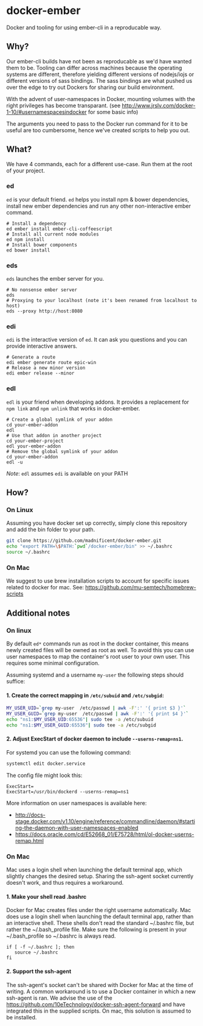 # docker-ember

Docker and tooling for using ember-cli in a reproducable way.

## Why?

Our ember-cli builds have not been as reproducable as we'd have wanted
them to be.  Tooling can differ across machines because the operating
systems are different, therefore yielding different versions of
nodejs/iojs or different versions of sass bindings.  The sass bindings
are what pushed us over the edge to try out Dockers for sharing our
build environment.

With the advent of user-namespaces in Docker, mounting volumes with
the right privileges has become
transparant. (see http://www.jrslv.com/docker-1-10/#usernamespacesindocker
for some basic info)

The arguments you need to pass to the Docker run command for it to be
useful are too cumbersome, hence we've created scripts to help you
out.

## What?

We have 4 commands, each for a different use-case.  Run them at the
root of your project.

### ed

`ed` is your default friend.  `ed` helps you install npm & bower
dependencies, install new ember dependencies and run any other
non-interactive ember command.

    # Install a dependency
    ed ember install ember-cli-coffeescript
    # Install all current node modules
    ed npm install
    # Install bower components
    ed bower install

### eds

`eds` launches the ember server for you.

    # No nonsense ember server
    eds
    # Proxying to your localhost (note it's been renamed from localhost to host)
    eds --proxy http://host:8080

### edi

`edi` is the interactive version of `ed`.  It can ask you questions
and you can provide interactive answers.

    # Generate a route
    edi ember generate route epic-win
    # Release a new minor version
    edi ember release --minor

### edl
`edl` is your friend when developing addons. It provides a replacement for `npm link` and `npm unlink` that works in docker-ember. 

    # Create a global symlink of your addon
    cd your-ember-addon
    edl
    # Use that addon in another project
    cd your-ember-project
    edl your-ember-addon
    # Remove the global symlink of your addon
    cd your-ember-addon
    edl -u

*Note*: `edl` assumes `edi` is available on your PATH

## How?

### On Linux
Assuming you have docker set up correctly, simply clone this repository and add the bin folder to your path.
```bash
git clone https://github.com/madnificent/docker-ember.git
echo "export PATH=\$PATH:`pwd`/docker-ember/bin" >> ~/.bashrc
source ~/.bashrc
```
### On Mac
We suggest to use brew installation scripts to account for specific issues related to docker for mac.
See: https://github.com/mu-semtech/homebrew-scripts

## Additional notes

### On linux

By default `ed*` commands run as root in the docker container, this means newly created files will be owned as root as well. To avoid this you can use user namespaces to map the container's root user to your own user. This requires some minimal configuration.

Assuming systemd and a username `my-user` the following steps should suffice:

#### 1. Create the correct mapping in `/etc/subuid` and `/etc/subgid`:

```bash
MY_USER_UID=`grep my-user  /etc/passwd | awk -F':' '{ print $3 }'`
MY_USER_GUID=`grep my-user  /etc/passwd | awk -F':' '{ print $4 }'`
echo "ns1:$MY_USER_UID:65536"| sudo tee -a /etc/subuid
echo "ns1:$MY_USER_GUID:65536"| sudo tee -a /etc/subgid
```

#### 2. Adjust ExecStart of docker daemon to include `--userns-remap=ns1`.

For systemd you can use the following command:
```bash
systemctl edit docker.service
```

The config file might look this:
```
ExecStart=
ExecStart=/usr/bin/dockerd --userns-remap=ns1
```

More information on user namespaces is available here:
 * http://docs-stage.docker.com/v1.10/engine/reference/commandline/daemon/#starting-the-daemon-with-user-namespaces-enabled
 * https://docs.oracle.com/cd/E52668_01/E75728/html/ol-docker-userns-remap.html

### On Mac

Mac uses a login shell when launching the default terminal app, which slightly changes the desired setup.  Sharing the ssh-agent socket currently doesn't work, and thus requires a workaround.

#### 1. Make your shell read .bashrc

Docker for Mac creates files under the right username automatically.  Mac does use a login shell when launching the default terminal app, rather than an interactive shell.  These shells don't read the standard ~/.bashrc file, but rather the ~/.bash\_profile file.  Make sure the following is present in your ~/.bash\_profile so ~/.bashrc is always read.

```
if [ -f ~/.bashrc ]; then
   source ~/.bashrc
fi
```

#### 2. Support the ssh-agent

The ssh-agent's socket can't be shared with Docker for Mac at the time of writing.  A common workaround is to use a Docker container in which a new ssh-agent is ran.  We advise the use of the https://github.com/10eTechnology/docker-ssh-agent-forward and have integrated this in the supplied scripts.  On mac, this solution is assumed to be installed.
